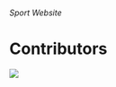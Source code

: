 ###### Sport Website 

# Contributors


<a href="https://github.com/victoralozie/symmetrical-pancake/graphs/contributors">
  <img src="https://contrib.rocks/image?repo=victoralozie/symmetrical-pancake" />
</a>
